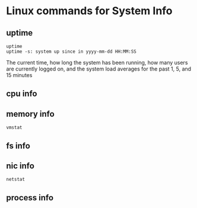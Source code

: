 # Linux commands for System Info

## uptime
```
uptime
uptime -s: system up since in yyyy-mm-dd HH:MM:SS
```
The current time, how long the system has been running,  how  many  users  are currently  logged  on,  and the system 
load averages for the past 1, 5, and 15 minutes
       
## cpu info

## memory info
```
vmstat
```

## fs info

## nic info
```
netstat
```
## process info
